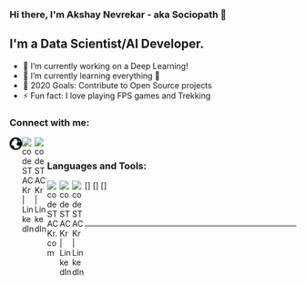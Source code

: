 ### Hi there, I'm Akshay Nevrekar - aka Sociopath 👋

## I'm a Data Scientist/AI Developer.
- 🔭 I’m currently working on a Deep Learning!
- 🌱 I’m currently learning everything 🤣
- 🥅 2020 Goals: Contribute to Open Source projects
- ⚡ Fun fact: I love playing FPS games and Trekking 

### Connect with me:

[<img align="left" alt="codeSTACKr.com" width="22px" src="https://raw.githubusercontent.com/iconic/open-iconic/master/svg/globe.svg" />][github]
[<img align="left" alt="codeSTACKr | LinkedIn" width="22px" src="https://cdn.jsdelivr.net/npm/simple-icons@v3/icons/linkedin.svg" />][linkedin]
[<img align="left" alt="codeSTACKr | LinkedIn" width="22px" src="https://cdn.jsdelivr.net/npm/simple-icons@v3/icons/stackoverflow.svg" />][stackoverflow]


<br />

### Languages and Tools:
[<img align="left" alt="codeSTACKr.com" width="22px" src="https://raw.githubusercontent.com/iconic/open-iconic/master/svg/python.svg" />]
[<img align="left" alt="codeSTACKr | LinkedIn" width="22px" src="https://cdn.jsdelivr.net/npm/simple-icons@v3/icons/linkedin.svg" />]
[<img align="left" alt="codeSTACKr | LinkedIn" width="22px" src="https://cdn.jsdelivr.net/npm/simple-icons@v3/icons/stackoverflow.svg" />]


<br />
<br />


---

[github]: https://github.com/sociopath00
[twitter]: x
[linkedin]: https://www.linkedin.com/in/akshay-nevrekar-68788374/
[stackoverflow]: https://stackoverflow.com/users/7932273/sociopath